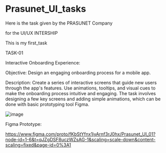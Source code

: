 # Prasunet_UI_tasks
Here is the task given by the PRASUNET Company

for the UI/UX INTERSHIP

This is my first_task

TASK-01

Interactive Onboarding Experience:

Objective: Design an engaging onboarding process for a mobile app.

Description: Create a series of interactive screens that guide new users through the app's features. 
Use animations, tooltips, and visual cues to make the onboarding process intuitive and engaging. 
The task involves designing a few key screens and adding simple animations, which can be done with basic prototyping tool Figma.

![image](https://github.com/user-attachments/assets/f6fc0076-7969-43c1-ae29-3fbfddab07c1)

Figma Prototype:

https://www.figma.com/proto/fKbStYfnx1iyArnf3rJ0hx/Prasunet_UI_01?node-id=1-6&t=qJZgDSF8uczWZsAG-1&scaling=scale-down&content-scaling=fixed&page-id=0%3A1
